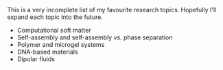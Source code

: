 <!--
.. title: My main research topics
.. slug: my-main-research-topics
.. date: 2023-07-16 23:25:50 UTC+02:00
.. tags: 
.. category: 
.. link: 
.. description: 
.. type: text
-->

This is a very incomplete list of my favourite research topics. Hopefully I'll expand each topic into the future.

* Computational soft matter
* Self-assembly and self-assembly *vs.* phase separation
* Polymer and microgel systems
* DNA-based materials
* Dipolar fluids
